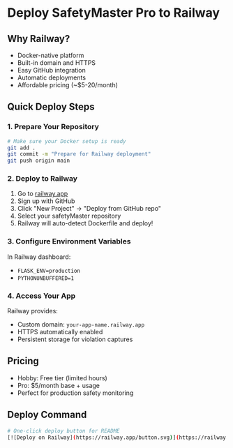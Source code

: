 # Deploy SafetyMaster Pro to Railway

## Why Railway?
- Docker-native platform
- Built-in domain and HTTPS
- Easy GitHub integration
- Automatic deployments
- Affordable pricing (~$5-20/month)

## Quick Deploy Steps

### 1. Prepare Your Repository
```bash
# Make sure your Docker setup is ready
git add .
git commit -m "Prepare for Railway deployment"
git push origin main
```

### 2. Deploy to Railway
1. Go to [railway.app](https://railway.app)
2. Sign up with GitHub
3. Click "New Project" → "Deploy from GitHub repo"
4. Select your safetyMaster repository
5. Railway will auto-detect Dockerfile and deploy!

### 3. Configure Environment Variables
In Railway dashboard:
- `FLASK_ENV=production`
- `PYTHONUNBUFFERED=1`

### 4. Access Your App
Railway provides:
- Custom domain: `your-app-name.railway.app`
- HTTPS automatically enabled
- Persistent storage for violation captures

## Pricing
- Hobby: Free tier (limited hours)
- Pro: $5/month base + usage
- Perfect for production safety monitoring

## Deploy Command
```bash
# One-click deploy button for README
[![Deploy on Railway](https://railway.app/button.svg)](https://railway.app/new/template?template=https://github.com/YOUR_USERNAME/safetyMaster)
``` 